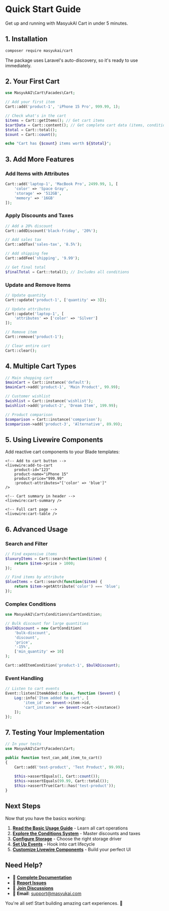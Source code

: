 # Quick Start Guide

Get up and running with MasyukAI Cart in under 5 minutes.

## 1. Installation

```bash
composer require masyukai/cart
```

The package uses Laravel's auto-discovery, so it's ready to use immediately.

## 2. Your First Cart

```php
use MasyukAI\Cart\Facades\Cart;

// Add your first item
Cart::add('product-1', 'iPhone 15 Pro', 999.99, 1);

// Check what's in the cart
$items = Cart::getItems(); // Get cart items
$cartData = Cart::content(); // Get complete cart data (items, conditions, totals, etc.)
$total = Cart::total();
$count = Cart::count();

echo "Cart has {$count} items worth ${$total}";
```

## 3. Add More Features

### Add Items with Attributes

```php
Cart::add('laptop-1', 'MacBook Pro', 2499.99, 1, [
    'color' => 'Space Gray',
    'storage' => '512GB',
    'memory' => '16GB'
]);
```

### Apply Discounts and Taxes

```php
// Add a 20% discount
Cart::addDiscount('black-friday', '20%');

// Add sales tax
Cart::addTax('sales-tax', '8.5%');

// Add shipping fee
Cart::addFee('shipping', '9.99');

// Get final total
$finalTotal = Cart::total(); // Includes all conditions
```

### Update and Remove Items

```php
// Update quantity
Cart::update('product-1', ['quantity' => 3]);

// Update attributes
Cart::update('laptop-1', [
    'attributes' => ['color' => 'Silver']
]);

// Remove item
Cart::remove('product-1');

// Clear entire cart
Cart::clear();
```

## 4. Multiple Cart Types

```php
// Main shopping cart
$mainCart = Cart::instance('default');
$mainCart->add('product-1', 'Main Product', 99.99);

// Customer wishlist
$wishlist = Cart::instance('wishlist');
$wishlist->add('product-2', 'Dream Item', 199.99);

// Product comparison
$comparison = Cart::instance('comparison');
$comparison->add('product-3', 'Alternative', 89.99);
```

## 5. Using Livewire Components

Add reactive cart components to your Blade templates:

```blade
<!-- Add to cart button -->
<livewire:add-to-cart 
    product-id="123" 
    product-name="iPhone 15" 
    product-price="999.99"
    :product-attributes="['color' => 'blue']"
/>

<!-- Cart summary in header -->
<livewire:cart-summary />

<!-- Full cart page -->
<livewire:cart-table />
```

## 6. Advanced Usage

### Search and Filter

```php
// Find expensive items
$luxuryItems = Cart::search(function($item) {
    return $item->price > 1000;
});

// Find items by attribute
$blueItems = Cart::search(function($item) {
    return $item->getAttribute('color') === 'blue';
});
```

### Complex Conditions

```php
use MasyukAI\Cart\Conditions\CartCondition;

// Bulk discount for large quantities
$bulkDiscount = new CartCondition(
    'bulk-discount',
    'discount', 
    'price',
    '-15%',
    ['min_quantity' => 10]
);

Cart::addItemCondition('product-1', $bulkDiscount);
```

### Event Handling

```php
// Listen to cart events
Event::listen(ItemAdded::class, function ($event) {
    Log::info('Item added to cart', [
        'item_id' => $event->item->id,
        'cart_instance' => $event->cart->instance()
    ]);
});
```

## 7. Testing Your Implementation

```php
// In your tests
use MasyukAI\Cart\Facades\Cart;

public function test_can_add_item_to_cart()
{
    Cart::add('test-product', 'Test Product', 99.99);
    
    $this->assertEquals(1, Cart::count());
    $this->assertEquals(99.99, Cart::total());
    $this->assertTrue(Cart::has('test-product'));
}
```

## Next Steps

Now that you have the basics working:

1. **[Read the Basic Usage Guide](basic-usage.md)** - Learn all cart operations
2. **[Explore the Conditions System](conditions.md)** - Master discounts and taxes  
3. **[Configure Storage](storage.md)** - Choose the right storage driver
4. **[Set Up Events](events.md)** - Hook into cart lifecycle
5. **[Customize Livewire Components](livewire.md)** - Build your perfect UI

## Need Help?

- 📖 **[Complete Documentation](./)**
- 🐛 **[Report Issues](../../issues)**
- 💬 **[Join Discussions](../../discussions)**
- 📧 **Email**: support@masyukai.com

You're all set! Start building amazing cart experiences. 🚀
